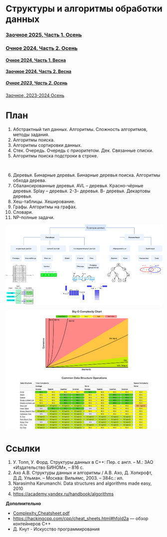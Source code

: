 # Структуры и алгоритмы обработки данных

### [Заочное 2025, Часть 1. Осень](current_plans/2025_dist_part1.md)
### [Очное 2024, Часть 2. Осень](current_plans/2024/2024_part_2.md)
#### [Очное 2024, Часть 1. Весна](current_plans/2024/2024_part_1.md)

#### [Заочное 2024. Часть 2. Весна](https://github.com/ivtipm/Data-structures-and-algorithms/blob/main/current_plans/2024/2024_dist_part2.md)
##### [Очное 2023, Часть 2. Осень](current_plans/2023/2023_fall.md)
[Заочное, 2023-2024 Осень](current_plans/2023/readme.md)


# План
1. Абстрактный тип данных. Алгоритмы. Сложность алгоритмов, методы задания.
2. Алгоритмы поиска.
3. Алгоритмы сортировки данных.
4. Стек. Очередь. Очередь с приоритетом. Дек. Связанные списки.
5. Алгоритмы поиска подстроки в строке.
<br>

6. Деревья. Бинарные деревья. Бинарные деревья поиска. Алгоритмы обхода дерева.
7. Сбалансированные деревья. AVL – деревья. Красно-чёрные деревья. Splay – деревья. 2-3- деревья. В- деревья. Декартовы деревья.
8. Хеш-таблицы. Хеширование.
9. Графы. Алгоритмы на графах.
10. Словари.
11. NP-полные задачи.

![](DataStructures.drawio.png)

![](bigO_data_structures.png)

# Ссылки
1. У. Топп, У. Форд. Структуры данных в С++: Пер. с англ. – М.: ЗАО «Издательство БИНОМ», – 816 с.
2. Ахо А.В. Структуры данных и алгоритмы / А.В. Ахо, Д. Хопкрофт, Д.Д. Ульман. – Москва: Вильямс, 2003. – 384с.: ил.
3. Narasimha Karumanchi. Data structures and algorithms made easy, 2010
4. https://academy.yandex.ru/handbook/algorithms


**Дополнительно**
- [Complexity_Cheatsheet.pdf](https://static1.squarespace.com/static/52b30f7ae4b067ba989438d4/t/5a7bb70724a69414063b96f4/1518057223974/Complexity+Cheatsheet.pdf)
- https://hackingcpp.com/cpp/cheat_sheets.html#hfold2a — обзор контейнеров C++
- Д. Кнут -  Искусство программирования
